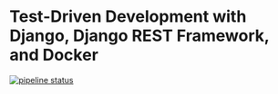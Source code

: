 # Test-Driven Development with Django, Django REST Framework, and Docker

[![pipeline status](https://gitlab.com/geestdijk/testdriven_drf/badges/main/pipeline.svg)](https://gitlab.com/geestdijk/testdriven_drf/commits/main)
